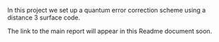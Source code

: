 In this project we set up a quantum error correction scheme using a distance 3 surface code.

The link to the main report will appear in this Readme document soon.
